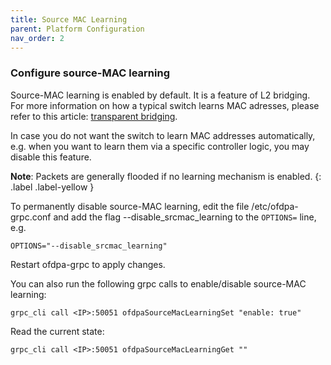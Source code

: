 ```yaml
---
title: Source MAC Learning
parent: Platform Configuration
nav_order: 2
---
```


### Configure source-MAC learning

Source-MAC learning is enabled by default. It is a feature of L2 bridging. For
more information on how a typical switch learns MAC adresses, please refer to
this article: [transparent bridging](https://en.wikipedia.org/wiki/Bridging_(networking)).

In case you do not want the switch to learn MAC addresses automatically, e.g.
when you want to learn them via a specific controller logic, you may disable
this feature.

**Note**: Packets are generally flooded if no learning mechanism is enabled.
{: .label .label-yellow }

To permanently disable source-MAC learning, edit the file /etc/ofdpa-grpc.conf
and add the flag --disable_srcmac_learning to the `OPTIONS=` line, e.g.
```
OPTIONS="--disable_srcmac_learning"
```
Restart ofdpa-grpc to apply changes.

You can also run the following grpc calls to enable/disable source-MAC
learning:

```
grpc_cli call <IP>:50051 ofdpaSourceMacLearningSet "enable: true"
```

Read the current state:

```
grpc_cli call <IP>:50051 ofdpaSourceMacLearningGet ""
```
